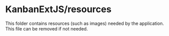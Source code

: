 # KanbanExtJS/resources

This folder contains resources (such as images) needed by the application. This file can
be removed if not needed.
